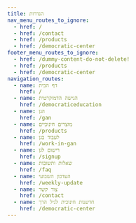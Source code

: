 ```yaml
---
title: הגדרות
nav_menu_routes_to_ignore:
  - href: /
  - href: /contact
  - href: /products
  - href: /democratic-center
footer_menu_routes_to_ignore:
  - href: /dummy-content-do-not-delete!
  - href: /products
  - href: /democratic-center
navigation_routes:
  - name: דף הבית
    href: /
  - name: הגישה הדמוקרטית
    href: /democraticeducation
  - name: הגן
    href: /gan
  - name: מוצרים חינוכיים
    href: /products
  - name: לעבוד בגן
    href: /work-in-gan
  - name: רישום לגן
    href: /signup
  - name: שאלות ותשובות
    href: /faq
  - name: העדכון השבועי
    href: /weekly-update
  - name: צור קשר
    href: /contact
  - name: חדשנות חינוכית לגיל הרך
    href: /democratic-center
---
```

